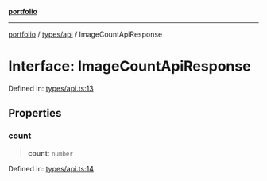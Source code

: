 [**portfolio**](../../../README.md)

***

[portfolio](../../../modules.md) / [types/api](../README.md) / ImageCountApiResponse

# Interface: ImageCountApiResponse

Defined in: [types/api.ts:13](https://github.com/tnorlund/Portfolio/blob/10c50230b35e93b88f3d61ad61bb674053ad5ef8/portfolio/types/api.ts#L13)

## Properties

### count

> **count**: `number`

Defined in: [types/api.ts:14](https://github.com/tnorlund/Portfolio/blob/10c50230b35e93b88f3d61ad61bb674053ad5ef8/portfolio/types/api.ts#L14)
